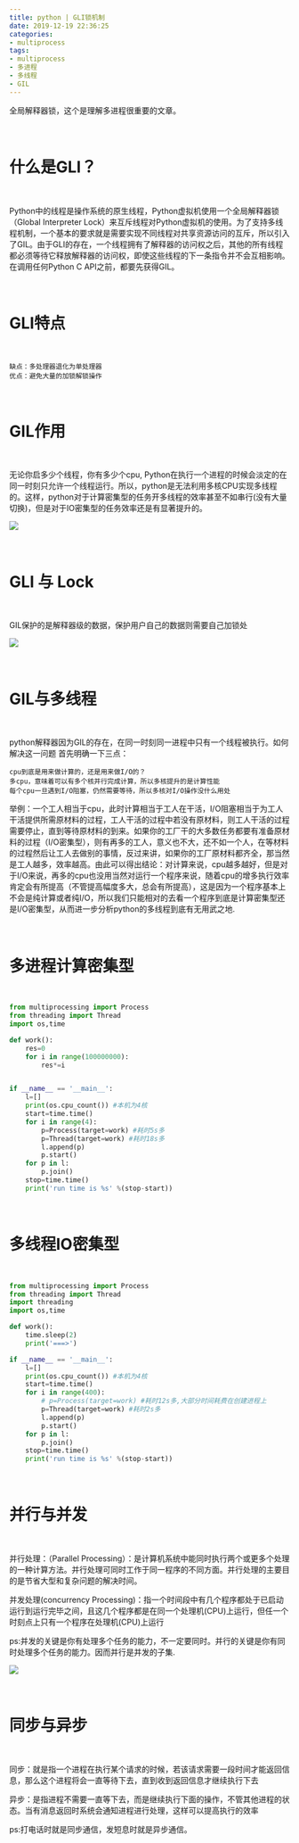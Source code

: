 ```yaml
---
title: python | GLI锁机制
date: 2019-12-19 22:36:25
categories:
- multiprocess
tags:
- multiprocess
- 多进程
- 多线程
- GIL
---
```

全局解释器锁，这个是理解多进程很重要的文章。

<!-- more -->

<br/>

# 什么是GLI？

<br/>

Python中的线程是操作系统的原生线程，Python虚拟机使用一个全局解释器锁（Global Interpreter Lock）来互斥线程对Python虚拟机的使用。为了支持多线程机制，一个基本的要求就是需要实现不同线程对共享资源访问的互斥，所以引入了GIL。由于GLI的存在，一个线程拥有了解释器的访问权之后，其他的所有线程都必须等待它释放解释器的访问权，即使这些线程的下一条指令并不会互相影响。在调用任何Python C API之前，都要先获得GIL。

<br/>

# GLI特点

<br/>

	缺点：多处理器退化为单处理器
	优点：避免大量的加锁解锁操作

<br/>

# GIL作用

<br/>

无论你启多少个线程，你有多少个cpu, Python在执行一个进程的时候会淡定的在同一时刻只允许一个线程运行。所以，python是无法利用多核CPU实现多线程的。这样，python对于计算密集型的任务开多线程的效率甚至不如串行(没有大量切换)，但是对于IO密集型的任务效率还是有显著提升的。

![](/images/multiprocess/3_0.png)

<br/>

# GLI 与 Lock

<br/>

GIL保护的是解释器级的数据，保护用户自己的数据则需要自己加锁处

![](/images/multiprocess/3_1.png)

<br/>

# GIL与多线程

<br/>

python解释器因为GIL的存在，在同一时刻同一进程中只有一个线程被执行。如何解决这一问题
首先明确一下三点：

	cpu到底是用来做计算的，还是用来做I/O的？
	多cpu，意味着可以有多个核并行完成计算，所以多核提升的是计算性能
	每个cpu一旦遇到I/O阻塞，仍然需要等待，所以多核对I/O操作没什么用处

举例：一个工人相当于cpu，此时计算相当于工人在干活，I/O阻塞相当于为工人干活提供所需原材料的过程，工人干活的过程中若没有原材料，则工人干活的过程需要停止，直到等待原材料的到来。如果你的工厂干的大多数任务都要有准备原材料的过程（I/O密集型），则有再多的工人，意义也不大，还不如一个人，在等材料的过程然后让工人去做别的事情，反过来讲，如果你的工厂原材料都齐全，那当然是工人越多，效率越高。由此可以得出结论：对计算来说，cpu越多越好，但是对于I/O来说，再多的cpu也没用当然对运行一个程序来说，随着cpu的增多执行效率肯定会有所提高（不管提高幅度多大，总会有所提高），这是因为一个程序基本上不会是纯计算或者纯I/O，所以我们只能相对的去看一个程序到底是计算密集型还是I/O密集型，从而进一步分析python的多线程到底有无用武之地.

<br/>

# 多进程计算密集型

<br/>

```python
from multiprocessing import Process
from threading import Thread
import os,time

def work():
    res=0
    for i in range(100000000):
        res*=i


if __name__ == '__main__':
    l=[]
    print(os.cpu_count()) #本机为4核
    start=time.time()
    for i in range(4):
        p=Process(target=work) #耗时5s多
        p=Thread(target=work) #耗时18s多
        l.append(p)
        p.start()
    for p in l:
        p.join()
    stop=time.time()
    print('run time is %s' %(stop-start))
```

<br/>

#  多线程IO密集型

<br/>

```python
from multiprocessing import Process
from threading import Thread
import threading
import os,time

def work():
    time.sleep(2)
    print('===>')

if __name__ == '__main__':
    l=[]
    print(os.cpu_count()) #本机为4核
    start=time.time()
    for i in range(400):
        # p=Process(target=work) #耗时12s多,大部分时间耗费在创建进程上
        p=Thread(target=work) #耗时2s多
        l.append(p)
        p.start()
    for p in l:
        p.join()
    stop=time.time()
    print('run time is %s' %(stop-start))
```

<br/>

# 并行与并发

<br/>

并行处理：（Parallel Processing）：是计算机系统中能同时执行两个或更多个处理的一种计算方法。并行处理可同时工作于同一程序的不同方面。并行处理的主要目的是节省大型和复杂问题的解决时间。

并发处理(concurrency Processing)：指一个时间段中有几个程序都处于已启动运行到运行完毕之间，且这几个程序都是在同一个处理机(CPU)上运行，但任一个时刻点上只有一个程序在处理机(CPU)上运行

ps:并发的关键是你有处理多个任务的能力，不一定要同时。并行的关键是你有同时处理多个任务的能力。因而并行是并发的子集.

![](/images/multiprocess/3_2.png)

<br/>

# 同步与异步

<br/>

同步：就是指一个进程在执行某个请求的时候，若该请求需要一段时间才能返回信息，那么这个进程将会一直等待下去，直到收到返回信息才继续执行下去

异步：是指进程不需要一直等下去，而是继续执行下面的操作，不管其他进程的状态。当有消息返回时系统会通知进程进行处理，这样可以提高执行的效率

ps:打电话时就是同步通信，发短息时就是异步通信。
